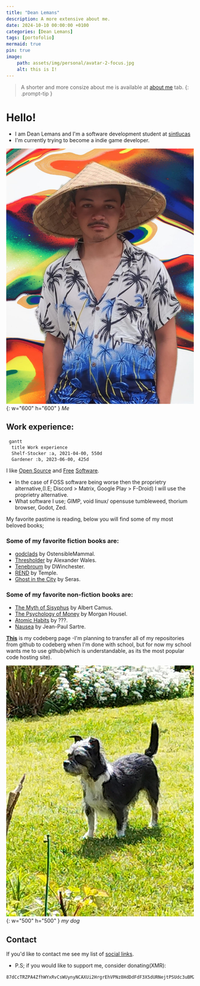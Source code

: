 ```yaml
---
title: "Dean Lemans"
description: A more extensive about me.
date: 2024-10-10 00:00:00 +0100
categories: [Dean Lemans]
tags: [portofolio]
mermaid: true
pin: true
image:
    path: assets/img/personal/avatar-2-focus.jpg
    alt: this is I!
---
```

>A shorter and more consize about me is available at [about me](https://deanlemans.github.io/about-me/) tab.
{: .prompt-tip }

# Hello!
- I am Dean Lemans and I'm a software development student at [sintlucas](https://www.sintlucas.nl/)
- I'm currently trying to become a indie game developer.

![me](/assets/img/personal/avatar-2.jpg){: w="600" h="600" }
_Me_

## Work experience:
```mermaid
 gantt
  title Work experience
  Shelf-Stocker :a, 2021-04-00, 550d
  Gardener :b, 2023-06-00, 425d
```


I like [Open Source](https://opensource.org/osd) and [Free](https://writefreesoftware.org/learn) [Software](https://www.gnu.org/philosophy/free-sw.en.html).
- In the case of FOSS software being worse then the proprietry alternative,(I.E; Discord > Matrix, Google Play > F-Droid) I will use the proprietry alternative.
- What software I use; GIMP, void linux/ opensuse tumbleweed, thorium browser, Godot, Zed.

My favorite pastime is reading, below you will find some of my most beloved books;

### Some of my favorite fiction books are:

- [godclads](https://www.royalroad.com/fiction/59663/godclads) by OstensibleMammal.
- [Thresholder](https://www.royalroad.com/fiction/60396/thresholder) by Alexander Wales.
- [Tenebroum](https://www.royalroad.com/fiction/32615/rend) by DWinchester.
- [REND](https://www.royalroad.com/fiction/32615/rend) by Temple.
- [Ghost in the City](https://www.royalroad.com/fiction/62125/ghost-in-the-city-cyberpunk-gamer-si) by Seras.


### Some of my favorite non-fiction books are:

- [The Myth of Sisyphus](https://www.goodreads.com/book/show/91950.The_Myth_of_Sisyphus) by Albert Camus.
- [The Psychology of Money](https://www.goodreads.com/book/show/41881472-the-psychology-of-money) by Morgan Housel.
- [Atomic Habits](https://www.goodreads.com/book/show/40121378-atomic-habits) by ???.
- [Nausea](https://www.goodreads.com/book/show/298275.Nausea) by Jean-Paul Sartre.



[**This**](https://codeberg.org/deanlemans) is my codeberg page
-I'm planning to transfer all of my repositories from github to codeberg when I'm done with school, but for now my school wants me to use github(which is understandable, as its the most popular code hosting site).

![dog1](assets/img/personal/dog1.jpg){: w="500" h="500" }
_my dog_

## Contact

If you'd like to contact me see my list of [social links](https://linksta.cc/@Dean).


- P.S; if you would like to support me, consider donating(XMR): 
```
87dCcTRZPA4ZfhWYxRvCsWUynyNCAXUi2HrgrEhVPNz8HdDdFdF3X5dURNejtPSUdc3uBMZpri5D4PJqJwacXDa1AYahHQ5
```